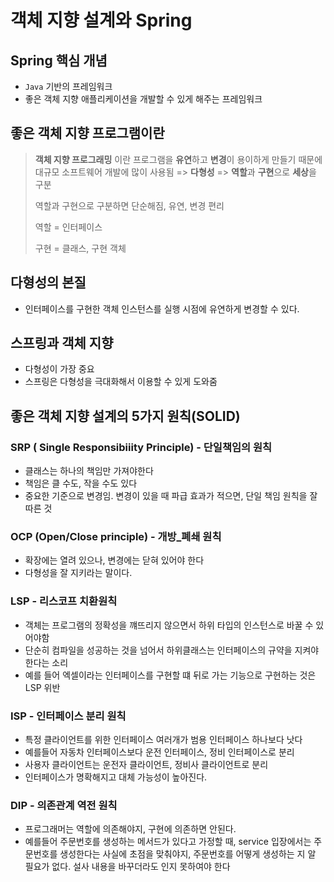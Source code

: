 # 객체 지향 설계와 Spring



## Spring 핵심 개념

- `Java` 기반의 프레임워크
- 좋은 객체 지향 애플리케이션을 개발할 수 있게 해주는 프레임워크



## 좋은 객체 지향 프로그램이란

> **객체 지향 프로그래밍** 이란 프로그램을 **유연**하고 **변경**이 용이하게 만들기 때문에 대규모 소프트웨어 개발에 많이 사용됨 => **다형성** => **역할**과 **구현**으로 **세상**을 구분
>
> 역할과 구현으로 구분하면 단순해짐, 유연, 변경 편리
>
> 역할 = 인터페이스
>
> 구현 = 클래스, 구현 객체



## 다형성의 본질

- 인터페이스를 구현한 객체 인스턴스를 실행 시점에 유연하게 변경할 수 있다.



## 스프링과 객체 지향

- 다형성이 가장 중요
- 스프링은 다형성을 극대화해서 이용할 수 있게 도와줌



## 좋은 객체 지향 설계의 5가지 원칙(SOLID)

### SRP ( Single Responsibiiity Principle) - 단일책임의 원칙

- 클래스는 하나의 책임만 가져야한다
- 책임은 클 수도, 작을 수도 있다
- 중요한 기준으로 변경임. 변경이 있을 때 파급 효과가 적으면, 단일 책임 원칙을 잘 따른 것

### OCP (Open/Close principle) - 개방_폐쇄 원칙

- 확장에는 열려 있으나, 변경에는 닫혀 있어야 한다
- 다형성을 잘 지키라는 말이다.

### LSP - 리스코프 치환원칙

- 객체는 프로그램의 정확성을 꺠뜨리지 않으면서 하위 타입의 인스턴스로 바꿀 수 있어야함
- 단순히 컴파일을 성공하는 것을 넘어서 하위클래스는 인터페이스의 규약을 지켜야한다는 소리
- 예를 들어 엑셀이라는 인터페이스를 구현할 떄 뒤로 가는 기능으로 구현하는 것은 LSP 위반

### ISP - 인터페이스 분리 원칙

- 특정 클라이언트를 위한 인터페이스 여러개가 범용 인터페이스 하나보다 낫다
- 예를들어 자동차 인터페이스보다 운전 인터페이스, 정비 인터페이스로 분리
- 사용자 클라이언트는 운전자 클라이언트, 정비사 클라이언트로 분리
- 인터페이스가 명확해지고 대체 가능성이 높아진다.

### DIP - 의존관계 역전 원칙

- 프로그래머는 역할에 의존해야지, 구현에 의존하면 안된다.
- 예를들어 주문번호를 생성하는 메서드가 있다고 가정할 때, service 입장에서는 주문번호를 생성한다는
사실에 초점을 맞춰야지, 주문번호를 어떻게 생성하는 지 알 필요가 없다. 설사 내용을 바꾸더라도
인지 못하여야 한다

